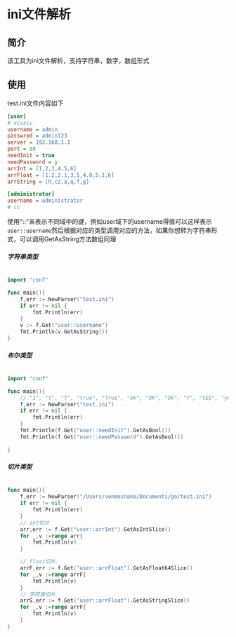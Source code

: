 # ini文件解析
## 简介
该工具为ini文件解析，支持字符串，数字，数组形式

## 使用

test.ini文件内容如下
```ini
[user]
# xcvxcv
username = admin
passwrod = admin123
server = 192.168.1.1
port = 80
needInit = true
needPassword = y
arrInt = [1,2,3,4,5,6]
arrFloat = [1.2,2.1,3.5,4.0,5.1,6]
arrString = [h,cz,a,q,f,g]

[administrator]
username = administrator
# cc
```

使用"::"来表示不同域中的键，例如user域下的username得值可以这样表示`user::username`然后根据对应的类型调用对应的方法，如果你想转为字符串形式，可以调用GetAsString方法数组同理

##### 字符串类型
```go

import "conf"

func main(){
    f,err := NewParser("test.ini")
	if err != nil {
		fmt.Println(err)
	}
	v := f.Get("user::username")
	fmt.Println(v.GetAsString())
}
```

##### 布尔类型

```go

import "conf"

func main(){
    // "1", "t", "T", "true", "True", "ok", "OK", "Ok", "Y", "YES", "yes", "y"均为True
    f,err := NewParser("test.ini")
	if err != nil {
		fmt.Println(err)
	}
    fmt.Println(f.Get("user::needInit").GetAsBool())
	fmt.Println(f.Get("user::needPassword").GetAsBool())
    
}
```

##### 切片类型

```go

func main(){
    f,err := NewParser("/Users/venmosnake/Documents/go/test.ini")
	if err != nil {
		fmt.Println(err)
	}
    // int切片
	arr,err := f.Get("user::arrInt").GetAsIntSlice()
	for _,v :=range arr{
		fmt.Println(v)
    }

    // float切片
    arrF,err := f.Get("user::arrFloat").GetAsFloat64Slice()
	for _,v :=range arrF{
		fmt.Println(v)
    }
    // 字符串切片
    arrS,err := f.Get("user::arrFloat").GetAsStringSlice()
	for _,v :=range arrF{
		fmt.Println(v)
	}
}

```
